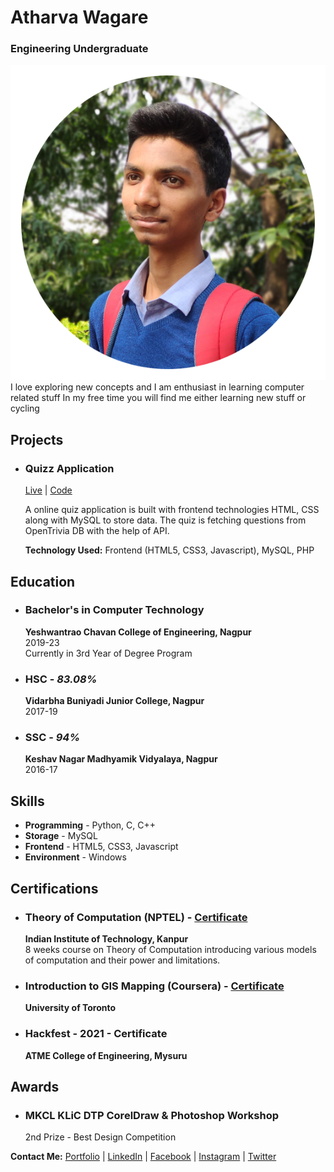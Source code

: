 # Atharva Wagare
### Engineering Undergraduate
![Display_Pic](./assets/circ.png)<br>
I love exploring new concepts and I am enthusiast in learning computer related stuff In my free time you will find me either learning new stuff or cycling

## Projects

- ### Quizz Application
  [Live](https://atharvawagare.github.io/quiz-app/) | [Code](https://github.com/atharvawagare/quiz-app)
  
  A online quiz application is built with frontend technologies HTML, CSS along with MySQL to store data. The quiz is fetching questions from OpenTrivia DB with the help of API.

  **Technology Used:** Frontend (HTML5, CSS3, Javascript), MySQL, PHP 


## Education

- ### Bachelor's in Computer Technology
  **Yeshwantrao Chavan College of Engineering, Nagpur**<br>
  2019-23<br>
  Currently in 3rd Year of Degree Program<br>
  
- ### HSC - *83.08%*
  **Vidarbha Buniyadi Junior College, Nagpur**<br>
  2017-19<br>
  
- ### SSC - *94%*
  **Keshav Nagar Madhyamik Vidyalaya, Nagpur**<br>
  2016-17<br>
  
## Skills
- **Programming** - Python, C, C++
- **Storage** - MySQL
- **Frontend** - HTML5, CSS3, Javascript
- **Environment** - Windows

## Certifications

- ### Theory of Computation (NPTEL) - [Certificate](https://nptel.ac.in/noc/Ecertificate/?q=NPTEL21CS83S2398095903012160)
  **Indian Institute of Technology, Kanpur**<br>
  8 weeks course on Theory of Computation introducing various models of computation and their power and limitations.
  
- ### Introduction to GIS Mapping (Coursera) - [Certificate](https://www.coursera.org/verify/35VHZJDEQYPR)
   **University of Toronto**
   
- ### Hackfest - 2021 - Certificate
  **ATME College of Engineering, Mysuru**
  
## Awards

- ### MKCL KLiC DTP CorelDraw & Photoshop Workshop
  2nd Prize - Best Design Competition
  
  
 <b>Contact Me:</b>
 [Portfolio](https://atharvawagare.github.io) | [LinkedIn](https://linkedin.com/in/atharvawagare) | [Facebook](https://facebook.com/atharvawagare) | [Instagram](https://instagram.com/atharvawagare) | [Twitter](https://twitter.com/atharvawagare)
